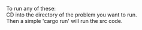 To run any of these: <br>
CD into the directory of the problem you want to run. <br>
Then a simple 'cargo run' will run the src code. 
